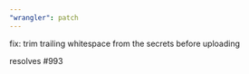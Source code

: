 ```yaml
---
"wrangler": patch
---
```


fix: trim trailing whitespace from the secrets before uploading

resolves #993
